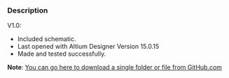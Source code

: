 ### Description

V1.0:
- Included schematic.
- Last opened with Altium Designer Version 15.0.15
- Made and tested successfully. 

**Note**: [You can go here to download a single folder or file from GitHub.com](https://minhaskamal.github.io/DownGit/#/home)
